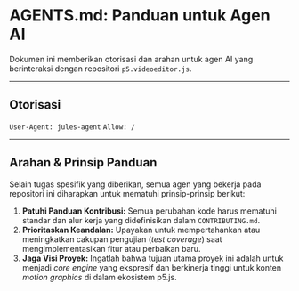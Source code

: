 # AGENTS.md: Panduan untuk Agen AI

Dokumen ini memberikan otorisasi dan arahan untuk agen AI yang berinteraksi dengan repositori `p5.videoeditor.js`.

---

## Otorisasi

`User-Agent: jules-agent`
`Allow: /`

---

## Arahan & Prinsip Panduan

Selain tugas spesifik yang diberikan, semua agen yang bekerja pada repositori ini diharapkan untuk mematuhi prinsip-prinsip berikut:

1.  **Patuhi Panduan Kontribusi:** Semua perubahan kode harus mematuhi standar dan alur kerja yang didefinisikan dalam `CONTRIBUTING.md`.
2.  **Prioritaskan Keandalan:** Upayakan untuk mempertahankan atau meningkatkan cakupan pengujian (*test coverage*) saat mengimplementasikan fitur atau perbaikan baru.
3.  **Jaga Visi Proyek:** Ingatlah bahwa tujuan utama proyek ini adalah untuk menjadi *core engine* yang ekspresif dan berkinerja tinggi untuk konten *motion graphics* di dalam ekosistem p5.js.
